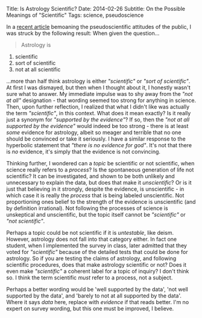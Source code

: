 Title: Is Astrology Scientific?
Date: 2014-02-26
Subtitle: On the Possible Meanings of "Scientific"
Tags:  science, pseudoscience

In a [recent article] bemoaning the pseudoscientific attitudes of the public, I was struck by the following result: When given the question...

> Astrology is 

1. scientific
2. sort of scientific
3. not at all scientific


…more than half think astrology is either *"scientific"* or *"sort of scientific"*.  At first I was dismayed, but then when I thought about it, I honestly wasn't sure what to answer. My immediate impulse was to shy away from the *"not at all"* designation - that wording seemed too strong for anything in science.  Then, upon further reflection, I realized that what I didn't like was actually the term *"scientific"*, in this context.  What does it mean exactly?  Is it really just a  synonym for *"supported by the evidence"*?  If so, then the *"not at all supported by the evidence"* would indeed be too strong - there is at least *some* evidence for astrology, albeit so meager and terrible that no one should be convinced or take it seriously.  I have a similar response to the hyperbolic statement that *"there is no evidence for god"*.  It's not that there is *no* evidence, it's simply that the evidence is not convincing. 

Thinking further, I wondered can a *topic* be scientific or not scientific, when science really refers to a *process*?  Is the spontaneous generation of life not scientific?  It can be investigated, and shown to be both unlikely and unnecessary to explain the data, but does that make it *unscientific*?  Or is it just that believing in it strongly, despite the evidence, is unscientific - in which case it is really the *process* that is being labeled unscientific.  Not proportioning ones belief to the strength of the evidence is unscientific (and by definition irrational).  Not following the processes of science is unskeptical and unscientific, but the topic itself cannot be *"scientific"* or *"not scientific"*.

Perhaps a topic could be not scientific if it is *untestable*, like deism.  However, astrology does not fall into that category either.  In fact one student, when I implemented the survey in class, later admitted that they voted for *"scientific"* because of the detailed tests that could be done for astrology.  So if you are testing the claims of astrology, and following scientific procedures, does that make astrology scientific or not?  Does it even make *"scientific"* a coherent label for a topic of inquiry?  I don't think so. I think the term scientific *must* refer to a process, not a subject.

Perhaps a better wording would be 'well supported by the data', 'not well supported by the data', and 'barely to not at all supported by the data'.  Where it says *data* here, replace with *evidence* if that reads better.  I'm no expert on survey wording, but this one must be improved, I believe.

[recent article]: http://www.upi.com/Science_News/Blog/2014/02/11/Majority-of-young-adults-think-astrology-is-a-science/5201392135954/

